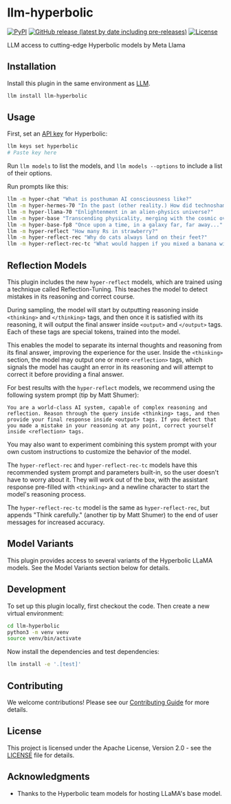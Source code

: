 # llm-hyperbolic
[![PyPI](https://img.shields.io/pypi/v/llm-hyperbolic.svg)](https://pypi.org/project/llm-hyperbolic/0.4/)
[![GitHub release (latest by date including pre-releases)](https://img.shields.io/github/v/release/ghostofpokemon/llm-hyperbolic?include_prereleases)](https://github.com/ghostofpokemon/llm-hyperbolic/releases)
[![License](https://img.shields.io/badge/license-Apache%202.0-blue.svg)](https://github.com/ghostofpokemon/llm-hyperbolic/blob/main/LICENSE)

LLM access to cutting-edge Hyperbolic models by Meta Llama

## Installation
Install this plugin in the same environment as [LLM](https://llm.datasette.io/).
```bash
llm install llm-hyperbolic
```

## Usage
First, set an [API key](https://app.hyperbolic.xyz/settings) for Hyperbolic:
```bash
llm keys set hyperbolic
# Paste key here
```

Run `llm models` to list the models, and `llm models --options` to include a list of their options.

Run prompts like this:
```bash
llm -m hyper-chat "What is posthuman AI consciousness like?"
llm -m hyper-hermes-70 "In the past (other reality.) How did technoshamans commune with alien neural net deities?"
llm -m hyper-llama-70 "Enlightenment in an alien-physics universe?"
llm -m hyper-base "Transcending physicality, merging with the cosmic overmind" -o temperature 0.7
llm -m hyper-base-fp8 "Once upon a time, in a galaxy far, far away..."
llm -m hyper-reflect "How many Rs in strawberry?"
llm -m hyper-reflect-rec "Why do cats always land on their feet?"
llm -m hyper-reflect-rec-tc "What would happen if you mixed a banana with a pineapple?"
```

## Reflection Models

This plugin includes the new `hyper-reflect` models, which are trained using a technique called Reflection-Tuning. This teaches the model to detect mistakes in its reasoning and correct course.

During sampling, the model will start by outputting reasoning inside `<thinking>` and `</thinking>` tags, and then once it is satisfied with its reasoning, it will output the final answer inside `<output>` and `</output>` tags. Each of these tags are special tokens, trained into the model.

This enables the model to separate its internal thoughts and reasoning from its final answer, improving the experience for the user. Inside the `<thinking>` section, the model may output one or more `<reflection>` tags, which signals the model has caught an error in its reasoning and will attempt to correct it before providing a final answer.

For best results with the `hyper-reflect` models, we recommend using the following system prompt (tip by Matt Shumer):

```
You are a world-class AI system, capable of complex reasoning and reflection. Reason through the query inside <thinking> tags, and then provide your final response inside <output> tags. If you detect that you made a mistake in your reasoning at any point, correct yourself inside <reflection> tags.
```

You may also want to experiment combining this system prompt with your own custom instructions to customize the behavior of the model.

The `hyper-reflect-rec` and `hyper-reflect-rec-tc` models have this recommended system prompt and parameters built-in, so the user doesn't have to worry about it. They will work out of the box, with the assistant response pre-filled with `<thinking>` and a newline character to start the model's reasoning process.

The `hyper-reflect-rec-tc` model is the same as `hyper-reflect-rec`, but appends "Think carefully." (another tip by Matt Shumer) to the end of user messages for increased accuracy.

## Model Variants

This plugin provides access to several variants of the Hyperbolic LLaMA models. See the Model Variants section below for details.

## Development
To set up this plugin locally, first checkout the code. Then create a new virtual environment:
```bash
cd llm-hyperbolic
python3 -m venv venv
source venv/bin/activate
```

Now install the dependencies and test dependencies:
```bash
llm install -e '.[test]'
```

## Contributing
We welcome contributions! Please see our [Contributing Guide](CONTRIBUTING.md) for more details.

## License
This project is licensed under the Apache License, Version 2.0 - see the [LICENSE](LICENSE) file for details.

## Acknowledgments
- Thanks to the Hyperbolic team models for hosting LLaMA's base model.
